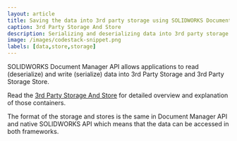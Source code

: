 ```yaml
---
layout: article
title: Saving the data into 3rd party storage using SOLIDWORKS Document Manager API
caption: 3rd Party Storage And Store
description: Serializing and deserializing data into 3rd party storage and store using SOLIDWORKS Document Manager API
image: /images/codestack-snippet.png
labels: [data,store,storage]
---
```

SOLIDWORKS Document Manager API allows applications to read (deserialize) and write (serialize) data into 3rd Party Storage and 3rd Party Storage Store.

Read the [3rd Party Storage And Store](/solidworks-api/data-storage/third-party/) for detailed overview and explanation of those containers.

The format of the storage and stores is the same in Document Manager API and native SOLIDWORKS API which means that the data can be accessed in both frameworks.